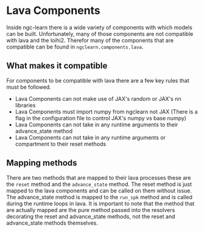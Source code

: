 # Lava Components

Inside ngc-learn there is a wide variety of components with which models can be built. Unfortunately, many of those
components are not compatible with lava and the loihi2. Therefor many of the components that are compatible can be found
in `ngclearn.components.lava`.

## What makes it compatible

For components to be compatible with lava there are a few key rules that must be followed.

- Lava Components can not make use of JAX's random or JAX's nn libraries
- Lava Components must import numpy from ngclearn not JAX (There is a flag in the configuration file to control JAX's
  numpy vs base numpy)
- Lava Components can not take in any runtime arguments to their advance_state method
- Lava Components can not take in any runtime arguments or compartment to their reset methods

## Mapping methods

There are two methods that are mapped to their lava processes these are the `reset` method and the `advance_state`
method. The reset method is just mapped to the lava components and can be called on them without issue. The
advance_state method is mapped to the `run_spk` method and is called during the runtime loops in lava. It is important
to note that the method that are actually mapped are the pure method passed into the resolvers decorating the reset and
advance_state methods, not the reset and advance_state methods themselves.
